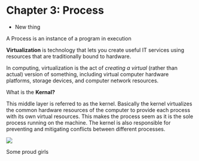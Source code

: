 # Chapter 3: Process

* New thing

A Process is an instance of a program in execution 

**Virtualization** is technology that lets you create useful IT services using resources that are traditionally bound to hardware.


In computing, virtualization is the act of *creating a virtual* (rather than actual) version of something, including virtual computer hardware platforms, storage devices, and computer network resources.


What is the **Kernal?**

This middle layer is referred to as the kernel. Basically the kernel virtualizes the common hardware resources of the computer to provide each process with its own virtual resources. This makes the process seem as it is the sole process running on the machine. The kernel is also responsible for preventing and mitigating conflicts between different processes. 

![](https://media.geeksforgeeks.org/wp-content/uploads/Hardware_Virtualization.png)


Some proud girls

